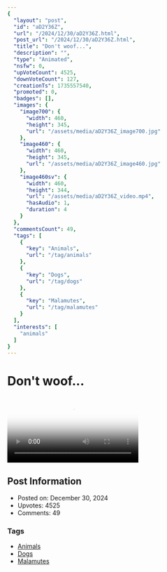 ```yaml
---
{
  "layout": "post",
  "id": "aD2Y36Z",
  "url": "/2024/12/30/aD2Y36Z.html",
  "post_url": "/2024/12/30/aD2Y36Z.html",
  "title": "Don't woof...",
  "description": "",
  "type": "Animated",
  "nsfw": 0,
  "upVoteCount": 4525,
  "downVoteCount": 127,
  "creationTs": 1735557540,
  "promoted": 0,
  "badges": [],
  "images": {
    "image700": {
      "width": 460,
      "height": 345,
      "url": "/assets/media/aD2Y36Z_image700.jpg"
    },
    "image460": {
      "width": 460,
      "height": 345,
      "url": "/assets/media/aD2Y36Z_image460.jpg"
    },
    "image460sv": {
      "width": 460,
      "height": 344,
      "url": "/assets/media/aD2Y36Z_video.mp4",
      "hasAudio": 1,
      "duration": 4
    }
  },
  "commentsCount": 49,
  "tags": [
    {
      "key": "Animals",
      "url": "/tag/animals"
    },
    {
      "key": "Dogs",
      "url": "/tag/dogs"
    },
    {
      "key": "Malamutes",
      "url": "/tag/malamutes"
    }
  ],
  "interests": [
    "animals"
  ]
}
---
```


# Don't woof...

<video controls playsinline loop poster="/assets/media/aD2Y36Z_image460.jpg">
  <source src="/assets/media/aD2Y36Z_video.mp4" type="video/mp4">
  Your browser does not support the video tag.
</video>

## Post Information

- Posted on: December 30, 2024
- Upvotes: 4525
- Comments: 49

### Tags

- [Animals](/tag/Animals)
- [Dogs](/tag/Dogs)
- [Malamutes](/tag/Malamutes)
